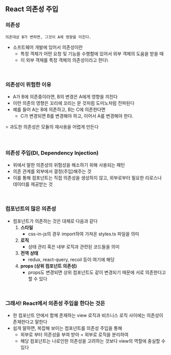 ## React 의존성 주입

### 의존성

`의존대상 B가 변하면, 그것이 A에 영향을 미친다.`

- 소프트웨어 개발에 있어서 의존성이란
  - 특정 객체가 어떤 요청 및 기능을 수행함에 있어서 외부 객체의 도움을 받을 때
  - 이 외부 객체를 특정 객체의 의존성이라고 한다\

<br>

### 의존성이 위험한 이유

- A가 B에 의존중이라면, B의 변경은 A에게 영향을 끼친다
- 이런 의존의 영향은 꼬리에 꼬리는 문 것처럼 도미노처럼 전파된다
- 예를 들어 A는 B에 의존하고, B는 C에 의존한다면
  - C가 변경되면 B를 변경해야 하고, 이어서 A를 변경해야 한다.

⭐ 과도한 의존성은 모듈의 재사용을 어렵게 만든다

<br>

### 의존성 주입(DI, Dependency Injection)

- 위에서 말한 의존성의 위험성을 해소하기 위해 사용되는 패턴
- 의존 관계를 외부에서 결정(주입)해주는 것
- 이를 통해 컴포넌트는 직접 의존성을 생성하지 않고, 외부로부터 필요한 리로스나 데이터를 제공받는 것

<br>

### 컴포넌트의 많은 의존성

- 컴포넌트가 의존하는 것은 대체로 다음과 같다
  1. **스타일**
     - css-in-js의 경우 import하여 가져온 styles.ts 파일을 의미
  2. **로직**
     - 상태 관리 혹은 내부 로직과 관련된 코드들을 의미
  3. **전역 상태**
     - redux, react-query, recoil 등이 여기에 해당
  4. **props (상위 컴포넌트 의존성)**
     - props도 변경되면 상위 컴포넌트도 같이 변경되기 때문에 서로 의존한다고 할 수 있다

<br>

### 그래서! React에서 의존성 주입을 한다는 것은

- 한 컴포넌트 안에서 함께 존재하는 view 로직과 비즈니스 로직 사이에는 의존성이 존재한다고 말한다
- 쉽게 말하면, 복잡해 보이는 컴포넌트를 의존성 주입을 통해
  - 외부로 부터 의존성을 부여 받아 = 외부로 로직을 분리하여
  - 해당 컴포넌트는 나로인한 의존성을 고려하는 것보다 view의 역할에 충실할 수 있다
